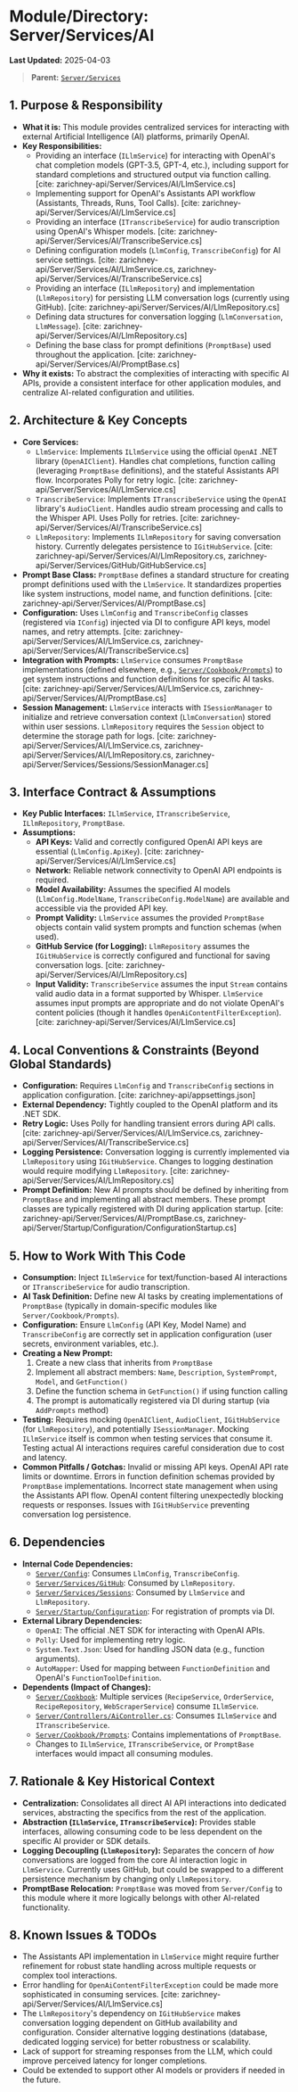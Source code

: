 # Module/Directory: Server/Services/AI

**Last Updated:** 2025-04-03

> **Parent:** [`Server/Services`](../README.md)

## 1. Purpose & Responsibility

* **What it is:** This module provides centralized services for interacting with external Artificial Intelligence (AI) platforms, primarily OpenAI.
* **Key Responsibilities:**
    * Providing an interface (`ILlmService`) for interacting with OpenAI's chat completion models (GPT-3.5, GPT-4, etc.), including support for standard completions and structured output via function calling. [cite: zarichney-api/Server/Services/AI/LlmService.cs]
    * Implementing support for OpenAI's Assistants API workflow (Assistants, Threads, Runs, Tool Calls). [cite: zarichney-api/Server/Services/AI/LlmService.cs]
    * Providing an interface (`ITranscribeService`) for audio transcription using OpenAI's Whisper models. [cite: zarichney-api/Server/Services/AI/TranscribeService.cs]
    * Defining configuration models (`LlmConfig`, `TranscribeConfig`) for AI service settings. [cite: zarichney-api/Server/Services/AI/LlmService.cs, zarichney-api/Server/Services/AI/TranscribeService.cs]
    * Providing an interface (`ILlmRepository`) and implementation (`LlmRepository`) for persisting LLM conversation logs (currently using GitHub). [cite: zarichney-api/Server/Services/AI/LlmRepository.cs]
    * Defining data structures for conversation logging (`LlmConversation`, `LlmMessage`). [cite: zarichney-api/Server/Services/AI/LlmRepository.cs]
    * Defining the base class for prompt definitions (`PromptBase`) used throughout the application. [cite: zarichney-api/Server/Services/AI/PromptBase.cs]
* **Why it exists:** To abstract the complexities of interacting with specific AI APIs, provide a consistent interface for other application modules, and centralize AI-related configuration and utilities.

## 2. Architecture & Key Concepts

* **Core Services:**
    * `LlmService`: Implements `ILlmService` using the official `OpenAI` .NET library (`OpenAIClient`). Handles chat completions, function calling (leveraging `PromptBase` definitions), and the stateful Assistants API flow. Incorporates Polly for retry logic. [cite: zarichney-api/Server/Services/AI/LlmService.cs]
    * `TranscribeService`: Implements `ITranscribeService` using the `OpenAI` library's `AudioClient`. Handles audio stream processing and calls to the Whisper API. Uses Polly for retries. [cite: zarichney-api/Server/Services/AI/TranscribeService.cs]
    * `LlmRepository`: Implements `ILlmRepository` for saving conversation history. Currently delegates persistence to `IGitHubService`. [cite: zarichney-api/Server/Services/AI/LlmRepository.cs, zarichney-api/Server/Services/GitHub/GitHubService.cs]
* **Prompt Base Class:** `PromptBase` defines a standard structure for creating prompt definitions used with the `LlmService`. It standardizes properties like system instructions, model name, and function definitions. [cite: zarichney-api/Server/Services/AI/PromptBase.cs]
* **Configuration:** Uses `LlmConfig` and `TranscribeConfig` classes (registered via `IConfig`) injected via DI to configure API keys, model names, and retry attempts. [cite: zarichney-api/Server/Services/AI/LlmService.cs, zarichney-api/Server/Services/AI/TranscribeService.cs]
* **Integration with Prompts:** `LlmService` consumes `PromptBase` implementations (defined elsewhere, e.g., [`Server/Cookbook/Prompts`](../../Cookbook/Prompts/README.md)) to get system instructions and function definitions for specific AI tasks. [cite: zarichney-api/Server/Services/AI/LlmService.cs, zarichney-api/Server/Services/AI/PromptBase.cs]
* **Session Management:** `LlmService` interacts with `ISessionManager` to initialize and retrieve conversation context (`LlmConversation`) stored within user sessions. `LlmRepository` requires the `Session` object to determine the storage path for logs. [cite: zarichney-api/Server/Services/AI/LlmService.cs, zarichney-api/Server/Services/AI/LlmRepository.cs, zarichney-api/Server/Services/Sessions/SessionManager.cs]

## 3. Interface Contract & Assumptions

* **Key Public Interfaces:** `ILlmService`, `ITranscribeService`, `ILlmRepository`, `PromptBase`.
* **Assumptions:**
    * **API Keys:** Valid and correctly configured OpenAI API keys are essential (`LlmConfig.ApiKey`). [cite: zarichney-api/Server/Services/AI/LlmService.cs]
    * **Network:** Reliable network connectivity to OpenAI API endpoints is required.
    * **Model Availability:** Assumes the specified AI models (`LlmConfig.ModelName`, `TranscribeConfig.ModelName`) are available and accessible via the provided API key.
    * **Prompt Validity:** `LlmService` assumes the provided `PromptBase` objects contain valid system prompts and function schemas (when used).
    * **GitHub Service (for Logging):** `LlmRepository` assumes the `IGitHubService` is correctly configured and functional for saving conversation logs. [cite: zarichney-api/Server/Services/AI/LlmRepository.cs]
    * **Input Validity:** `TranscribeService` assumes the input `Stream` contains valid audio data in a format supported by Whisper. `LlmService` assumes input prompts are appropriate and do not violate OpenAI's content policies (though it handles `OpenAiContentFilterException`). [cite: zarichney-api/Server/Services/AI/LlmService.cs]

## 4. Local Conventions & Constraints (Beyond Global Standards)

* **Configuration:** Requires `LlmConfig` and `TranscribeConfig` sections in application configuration. [cite: zarichney-api/appsettings.json]
* **External Dependency:** Tightly coupled to the OpenAI platform and its .NET SDK.
* **Retry Logic:** Uses Polly for handling transient errors during API calls. [cite: zarichney-api/Server/Services/AI/LlmService.cs, zarichney-api/Server/Services/AI/TranscribeService.cs]
* **Logging Persistence:** Conversation logging is currently implemented via `LlmRepository` using `IGitHubService`. Changes to logging destination would require modifying `LlmRepository`. [cite: zarichney-api/Server/Services/AI/LlmRepository.cs]
* **Prompt Definition:** New AI prompts should be defined by inheriting from `PromptBase` and implementing all abstract members. These prompt classes are typically registered with DI during application startup. [cite: zarichney-api/Server/Services/AI/PromptBase.cs, zarichney-api/Server/Startup/Configuration/ConfigurationStartup.cs]

## 5. How to Work With This Code

* **Consumption:** Inject `ILlmService` for text/function-based AI interactions or `ITranscribeService` for audio transcription.
* **AI Task Definition:** Define new AI tasks by creating implementations of `PromptBase` (typically in domain-specific modules like `Server/Cookbook/Prompts`).
* **Configuration:** Ensure `LlmConfig` (API Key, Model Name) and `TranscribeConfig` are correctly set in application configuration (user secrets, environment variables, etc.).
* **Creating a New Prompt:** 
    1. Create a new class that inherits from `PromptBase`
    2. Implement all abstract members: `Name`, `Description`, `SystemPrompt`, `Model`, and `GetFunction()`
    3. Define the function schema in `GetFunction()` if using function calling
    4. The prompt is automatically registered via DI during startup (via `AddPrompts` method)
* **Testing:** Requires mocking `OpenAIClient`, `AudioClient`, `IGitHubService` (for `LlmRepository`), and potentially `ISessionManager`. Mocking `ILlmService` itself is common when testing services that consume it. Testing actual AI interactions requires careful consideration due to cost and latency.
* **Common Pitfalls / Gotchas:** Invalid or missing API keys. OpenAI API rate limits or downtime. Errors in function definition schemas provided by `PromptBase` implementations. Incorrect state management when using the Assistants API flow. OpenAI content filtering unexpectedly blocking requests or responses. Issues with `IGitHubService` preventing conversation log persistence.

## 6. Dependencies

* **Internal Code Dependencies:**
    * [`Server/Config`](../../Config/README.md): Consumes `LlmConfig`, `TranscribeConfig`.
    * [`Server/Services/GitHub`](../GitHub/README.md): Consumed by `LlmRepository`.
    * [`Server/Services/Sessions`](../Sessions/README.md): Consumed by `LlmService` and `LlmRepository`.
    * [`Server/Startup/Configuration`](../../Startup/ConfigurationStartup.cs): For registration of prompts via DI.
* **External Library Dependencies:**
    * `OpenAI`: The official .NET SDK for interacting with OpenAI APIs.
    * `Polly`: Used for implementing retry logic.
    * `System.Text.Json`: Used for handling JSON data (e.g., function arguments).
    * `AutoMapper`: Used for mapping between `FunctionDefinition` and OpenAI's `FunctionToolDefinition`.
* **Dependents (Impact of Changes):**
    * [`Server/Cookbook`](../../Cookbook/README.md): Multiple services (`RecipeService`, `OrderService`, `RecipeRepository`, `WebScraperService`) consume `ILlmService`.
    * [`Server/Controllers/AiController.cs`](../../Controllers/AiController.cs): Consumes `ILlmService` and `ITranscribeService`.
    * [`Server/Cookbook/Prompts`](../../Cookbook/Prompts/README.md): Contains implementations of `PromptBase`.
    * Changes to `ILlmService`, `ITranscribeService`, or `PromptBase` interfaces would impact all consuming modules.

## 7. Rationale & Key Historical Context

* **Centralization:** Consolidates all direct AI API interactions into dedicated services, abstracting the specifics from the rest of the application.
* **Abstraction (`ILlmService`, `ITranscribeService`):** Provides stable interfaces, allowing consuming code to be less dependent on the specific AI provider or SDK details.
* **Logging Decoupling (`LlmRepository`):** Separates the concern of *how* conversations are logged from the core AI interaction logic in `LlmService`. Currently uses GitHub, but could be swapped to a different persistence mechanism by changing only `LlmRepository`.
* **PromptBase Relocation:** `PromptBase` was moved from `Server/Config` to this module where it more logically belongs with other AI-related functionality.

## 8. Known Issues & TODOs

* The Assistants API implementation in `LlmService` might require further refinement for robust state handling across multiple requests or complex tool interactions.
* Error handling for `OpenAiContentFilterException` could be made more sophisticated in consuming services. [cite: zarichney-api/Server/Services/AI/LlmService.cs]
* The `LlmRepository`'s dependency on `IGitHubService` makes conversation logging dependent on GitHub availability and configuration. Consider alternative logging destinations (database, dedicated logging service) for better robustness or scalability.
* Lack of support for streaming responses from the LLM, which could improve perceived latency for longer completions.
* Could be extended to support other AI models or providers if needed in the future.